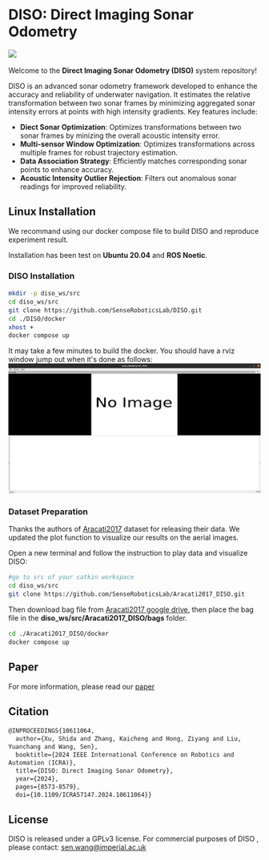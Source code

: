 # DISO: Direct Imaging Sonar Odometry
![](img/1.gif)

Welcome to the **Direct Imaging Sonar Odometry (DISO)** system repository!

DISO is an advanced sonar odometry framework developed to enhance the accuracy and reliability of underwater navigation. It estimates the relative transformation between two sonar frames by minimizing aggregated sonar intensity errors at points with high intensity gradients. Key features include:
- **Diect Sonar Optimization**: Optimizes transformations between two sonar frames by minizing the overall acoustic intensity error.
- **Multi-sensor Window Optimization**: Optimizes transformations across multiple frames for robust trajectory estimation.
- **Data Association Strategy**: Efficiently matches corresponding sonar points to enhance accuracy.
- **Acoustic Intensity Outlier Rejection**: Filters out anomalous sonar readings for improved reliability.

## Linux Installation
We recommand using our docker compose file to build DISO and reproduce experiment result.

Installation has been test on **Ubuntu 20.04** and **ROS Noetic**.

### DISO Installation
```bash
mkdir -p diso_ws/src
cd diso_ws/src
git clone https://github.com/SenseRoboticsLab/DISO.git
cd ./DISO/docker
xhost +
docker compose up
```
It may take a few minutes to build the docker. You should have a rviz window jump out when it's done as follows:
![](img/2.png)

### Dataset Preparation
Thanks the authors of [Aracati2017](https://github.com/matheusbg8/aracati2017) dataset for releasing their data. We updated the plot function to visualize our results on the aerial images.

Open a new terminal and follow the instruction to play data and visualize DISO:
```bash
#go to src of your catkin workspace
cd diso_ws/src
git clone https://github.com/SenseRoboticsLab/Aracati2017_DISO.git
```
Then download bag file from [Aracati2017 google drive](https://drive.google.com/file/d/1dbpfd3jElTdHmnceKE5RL8hzU-BDYaW-/view?usp=sharing), then place the bag file in the **diso_ws/src/Aracati2017_DISO/bags** folder.
```bash
cd ./Aracati2017_DISO/docker
docker compose up
```
## Paper
For more information, please read our [paper](https://ieeexplore.ieee.org/document/10611064)

## Citation
```
@INPROCEEDINGS{10611064,
  author={Xu, Shida and Zhang, Kaicheng and Hong, Ziyang and Liu, Yuanchang and Wang, Sen},
  booktitle={2024 IEEE International Conference on Robotics and Automation (ICRA)}, 
  title={DISO: Direct Imaging Sonar Odometry}, 
  year={2024},
  pages={8573-8579},
  doi={10.1109/ICRA57147.2024.10611064}}

```

## License

DISO is released under a GPLv3 license. For commercial purposes of DISO , please contact: sen.wang@imperial.ac.uk